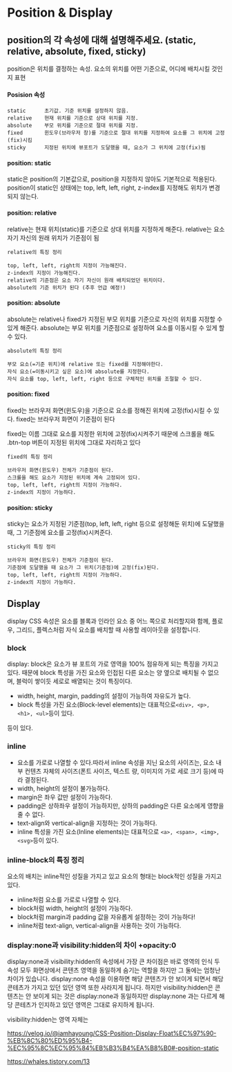 # Position & Display

## position의 각 속성에 대해 설명해주세요. (static, relative, absolute, fixed, sticky)

position은 위치를 결정하는 속성.
요소의 위치를 어떤 기준으로, 어디에 배치시킬 것인지 표현

#### Posision 속성

```
static	    초기값. 기준 위치를 설정하지 않음.
relative	현재 위치를 기준으로 상대 위치를 지정.
absolute	부모 위치를 기준으로 절대 위치를 지정.
fixed	    윈도우(브라우저 창)를 기준으로 절대 위치를 지정하여 요소를 그 위치에 고정(fix)시킴
sticky	    지정된 위치에 뷰포트가 도달했을 때, 요소가 그 위치에 고정(fix)됨
```

#### position: static

static은 position의 기본값으로, position을 지정하지 않아도 기본적으로 적용된다.
position이 static인 상태에는
top, left, left, right, z-index를 지정해도 위치가 변경되지 않는다.

#### position: relative

relative는 현재 위치(static)를 기준으로 상대 위치를 지정하게 해준다.
relative는 요소 자기 자신의 원래 위치가 기준점이 됨

```
relative의 특징 정리

top, left, left, right의 지정이 가능해진다.
z-index의 지정이 가능해진다.
relative의 기준점은 요소 자기 자신이 원래 배치되었던 위치이다.
absolute의 기준 위치가 된다 (추후 언급 예정!)
```

#### position: absolute

absolute는 relative나 fixed가 지정된 부모 위치를 기준으로 자신의 위치를 지정할 수 있게 해준다.
absolute는 부모 위치를 기준점으로 설정하여 요소를 이동시킬 수 있게 할 수 있다.

```
absolute의 특징 정리

부모 요소(=기준 위치)에 relative 또는 fixed를 지정해야한다.
자식 요소(=이동시키고 싶은 요소)에 absolute를 지정한다.
자식 요소를 top, left, left, right 등으로 구체적인 위치를 조절할 수 있다.
```

#### position: fixed

fixed는 브라우저 화면(윈도우)을 기준으로 요소를 정해진 위치에 고정(fix)시킬 수 있다.
fixed는 브라우저 화면이 기준점이 된다

fixed는 이름 그대로 요소를 지정한 위치에 고정(fix)시켜주기 때문에
스크롤을 해도 .btn-top 버튼이 지정된 위치에 그대로 자리하고 있다

```
fixed의 특징 정리

브라우저 화면(윈도우) 전체가 기준점이 된다.
스크롤을 해도 요소가 지정된 위치에 계속 고정되어 있다.
top, left, left, right의 지정이 가능하다.
z-index의 지정이 가능하다.
```

#### position: sticky

sticky는 요소가 지정된 기준점(top, left, left, right 등으로 설정해둔 위치)에 도달했을 때, 그 기준점에 요소를 고정(fix)시켜준다.

```
sticky의 특징 정리

브라우저 화면(윈도우) 전체가 기준점이 된다.
기준점에 도달했을 때 요소가 그 위치(기준점)에 고정(fix)된다.
top, left, left, right의 지정이 가능하다.
z-index의 지정이 가능하다.
```

## Display

display CSS 속성은 요소를 블록과 인라인 요소 중 어느 쪽으로 처리할지와 함께, 플로우, 그리드, 플렉스처럼 자식 요소를 배치할 때 사용할 레이아웃을 설정합니다.

### block

display: block은 요소가 뷰 포트의 가로 영역을 100% 점유하게 되는 특징을 가지고 있다.
때문에 block 특성을 가진 요소와 인접된 다른 요소는 양 옆으로 배치될 수 없으며,
블럭이 쌓이듯 세로로 배열되는 것이 특징이다.

- width, height, margin, padding의 설정이 가능하여 자유도가 높다.
- block 특성을 가진 요소(Block-level elements)는 대표적으로`<div>, <p>, <h1>, <ul>`등이 있다.

등이 있다.

### inline

- 요소를 가로로 나열할 수 있다.따라서 inline 속성을 지닌 요소의 사이즈는, 요소 내부 컨텐츠 자체의 사이즈(폰트 사이즈, 텍스트 량, 이미지의 가로 세로 크기 등)에 따라 결정된다.
- width, height의 설정이 불가능하다.
- margin은 좌우 값만 설정이 가능하다.
- padding은 상하좌우 설정이 가능하지만, 상하의 padding은 다른 요소에게 영향을 줄 수 없다.
- text-align와 vertical-align을 지정하는 것이 가능하다.
- inline 특성을 가진 요소(Inline elements)는
  대표적으로
  `<a>, <span>, <img>, <svg>`등이 있다.

### inline-block의 특징 정리

요소의 배치는 inline적인 성질을 가지고 있고 요소의 형태는 block적인 성질을 가지고 있다.

- inline처럼 요소를 가로로 나열할 수 있다.
- block처럼 width, height의 설정이 가능하다.
- block처럼 margin과 padding 값을 자유롭게 설정하는 것이 가능하다!
- inline처럼 text-align, vertical-align을 사용하는 것이 가능하다.

### display:none과 visibility:hidden의 차이 +opacity:0
display:none과 visibility:hidden의 속성에서 가장 큰 차이점은 바로 영역의 인식
두 속성 모두 화면상에서 콘텐츠 영역을 동일하게 숨기는 역할을 하지만 그 둘에는 엄청난 차이가 있습니다. 
display:none 속성을 이용하면 해당 콘텐츠가 안 보이게 되면서 해당 콘테츠가 가지고 있던 있던 영역 또한 사라지게 됩니다. 하지만 visibility:hidden은 콘텐츠는 안 보이게 되는 것은 display:none과 동일하지만 display:none 과는 다르게 해당 콘테츠가 인지하고 있던 영역은 그대로 유지하게 됩니다.

visibility:hidden는 영역 자체는 


https://velog.io/@iamhayoung/CSS-Position-Display-Float%EC%97%90-%EB%8C%80%ED%95%B4-%EC%95%8C%EC%95%84%EB%B3%B4%EA%B8%B0#-position-static

https://whales.tistory.com/13